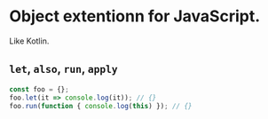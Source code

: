 # Object extentionn for JavaScript.

Like Kotlin.

## `let`, `also`, `run`, `apply`

```typescript
const foo = {};
foo.let(it => console.log(it)); // {}
foo.run(function { console.log(this) }); // {}
```
